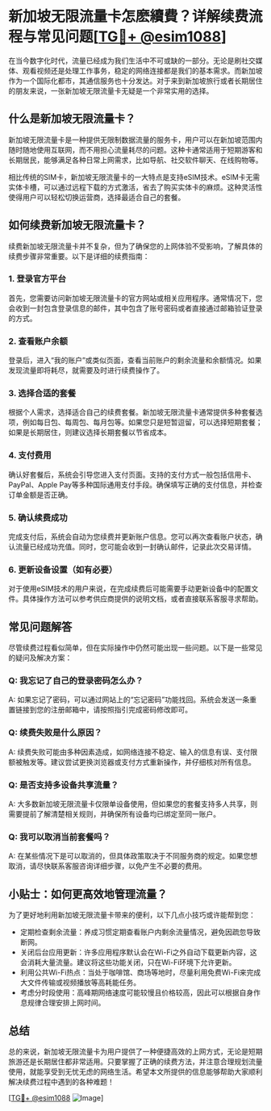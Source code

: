 # 新加坡无限流量卡怎麽續費？详解续费流程与常见问题[[TG💪+ @esim1088](https://t.me/s/esim1088)]

在当今数字化时代，流量已经成为我们生活中不可或缺的一部分。无论是刷社交媒体、观看视频还是处理工作事务，稳定的网络连接都是我们的基本需求。而新加坡作为一个国际化都市，其通信服务也十分发达。对于来到新加坡旅行或者长期居住的朋友来说，一张新加坡无限流量卡无疑是一个非常实用的选择。

## 什么是新加坡无限流量卡？

新加坡无限流量卡是一种提供无限制数据流量的服务卡，用户可以在新加坡范围内随时随地使用互联网，而不用担心流量耗尽的问题。这种卡通常适用于短期游客和长期居民，能够满足各种日常上网需求，比如导航、社交软件聊天、在线购物等。

相比传统的SIM卡，新加坡无限流量卡的一大特点是支持eSIM技术。eSIM卡无需实体卡槽，可以通过远程下载的方式激活，省去了购买实体卡的麻烦。这种灵活性使得用户可以轻松切换运营商，选择最适合自己的套餐。

## 如何续费新加坡无限流量卡？

续费新加坡无限流量卡并不复杂，但为了确保您的上网体验不受影响，了解具体的续费步骤非常重要。以下是详细的续费指南：

### 1. 登录官方平台

首先，您需要访问新加坡无限流量卡的官方网站或相关应用程序。通常情况下，您会收到一封包含登录信息的邮件，其中包含了账号密码或者直接通过邮箱验证登录的方式。

### 2. 查看账户余额

登录后，进入“我的账户”或类似页面，查看当前账户的剩余流量和余额情况。如果发现流量即将耗尽，就需要及时进行续费操作了。

### 3. 选择合适的套餐

根据个人需求，选择适合自己的续费套餐。新加坡无限流量卡通常提供多种套餐选项，例如每日包、每周包、每月包等。如果您只是短暂逗留，可以选择短期套餐；如果是长期居住，则建议选择长期套餐以节省成本。

### 4. 支付费用

确认好套餐后，系统会引导您进入支付页面。支持的支付方式一般包括信用卡、PayPal、Apple Pay等多种国际通用支付手段。确保填写正确的支付信息，并检查订单金额是否正确。

### 5. 确认续费成功

完成支付后，系统会自动为您续费并更新账户信息。您可以再次查看账户状态，确认流量已经成功充值。同时，您可能会收到一封确认邮件，记录此次交易详情。

### 6. 更新设备设置（如有必要）

对于使用eSIM技术的用户来说，在完成续费后可能需要手动更新设备中的配置文件。具体操作方法可以参考供应商提供的说明文档，或者直接联系客服寻求帮助。

## 常见问题解答

尽管续费过程看似简单，但在实际操作中仍然可能出现一些问题。以下是一些常见的疑问及解决方案：

### Q: 我忘记了自己的登录密码怎么办？

A: 如果忘记了密码，可以通过网站上的“忘记密码”功能找回。系统会发送一条重置链接到您的注册邮箱中，请按照指引完成密码修改即可。

### Q: 续费失败是什么原因？

A: 续费失败可能由多种因素造成，如网络连接不稳定、输入的信息有误、支付限额被触发等。建议尝试更换浏览器或支付方式重新操作，并仔细核对所有信息。

### Q: 是否支持多设备共享流量？

A: 大多数新加坡无限流量卡仅限单设备使用，但如果您的套餐支持多人共享，则需要提前了解清楚相关规则，并确保所有设备均已绑定至同一账户。

### Q: 我可以取消当前套餐吗？

A: 在某些情况下是可以取消的，但具体政策取决于不同服务商的规定。如果您想取消，请尽快联系客服咨询详细步骤，以免产生不必要的费用。

## 小贴士：如何更高效地管理流量？

为了更好地利用新加坡无限流量卡带来的便利，以下几点小技巧或许能帮到您：

- 定期检查剩余流量：养成习惯定期查看账户内剩余流量情况，避免因疏忽导致断网。
- 关闭后台应用更新：许多应用程序默认会在Wi-Fi之外自动下载更新内容，这会消耗大量流量。建议将这些功能关闭，只在Wi-Fi环境下允许更新。
- 利用公共Wi-Fi热点：当处于咖啡馆、商场等地时，尽量利用免费Wi-Fi来完成大文件传输或视频播放等高耗能任务。
- 考虑分时段使用：高峰期网络速度可能较慢且价格较高，因此可以根据自身作息规律合理安排上网时间。

## 总结

总的来说，新加坡无限流量卡为用户提供了一种便捷高效的上网方式，无论是短期旅游还是长期居住都非常适用。只要掌握了正确的续费方法，并注意合理规划流量使用，就能享受到无忧无虑的网络生活。希望本文所提供的信息能够帮助大家顺利解决续费过程中遇到的各种难题！

[[TG💪+ @esim1088](https://t.me/s/esim1088) ![Image](https://i.postimg.cc/4NQfJmqS/Snipaste-2025-05-13-00-14-12.png)]